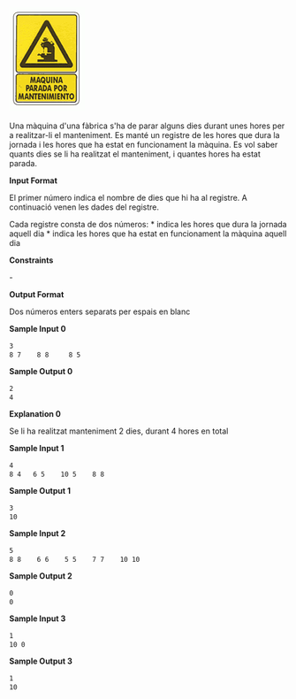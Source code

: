 ![image](1603101460-09dd1c92b9-parada.png)

Una màquina d'una fàbrica s'ha de parar alguns dies durant unes hores
per a realitzar-li el manteniment. Es manté un registre de les hores que
dura la jornada i les hores que ha estat en funcionament la màquina. Es
vol saber quants dies se li ha realitzat el manteniment, i quantes hores
ha estat parada.

**Input Format**

El primer número  indica el nombre de dies que hi ha al registre. A
continuació venen les  dades del registre.

Cada registre consta de dos números: \*  indica les hores que dura la
jornada aquell dia \*  indica les hores que ha estat en funcionament la
màquina aquell dia

**Constraints**

\-

**Output Format**

Dos números enters separats per espais en blanc

**Sample Input 0**

    3
    8 7    8 8     8 5

**Sample Output 0**

    2
    4

**Explanation 0**

Se li ha realitzat manteniment 2 dies, durant 4 hores en total

**Sample Input 1**

    4
    8 4   6 5    10 5    8 8

**Sample Output 1**

    3
    10

**Sample Input 2**

    5
    8 8    6 6    5 5    7 7    10 10

**Sample Output 2**

    0
    0

**Sample Input 3**

    1
    10 0

**Sample Output 3**

    1
    10
